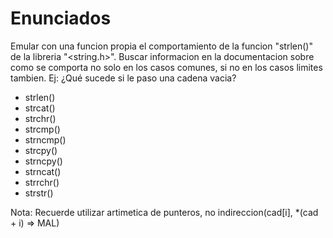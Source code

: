 # Enunciados

Emular con una funcion propia el comportamiento de la funcion "strlen()" de la libreria "<string.h>". Buscar informacion en la documentacion sobre como se comporta no solo en los 
casos comunes, si no en los casos limites tambien. Ej: ¿Qué sucede si le paso una cadena vacia?

- strlen()
- strcat()
- strchr()
- strcmp()
- strncmp()
- strcpy()
- strncpy()
- strncat()
- strrchr()
- strstr()

Nota: Recuerde utilizar artimetica de punteros, no indireccion(cad[i], *(cad + i) => MAL)
